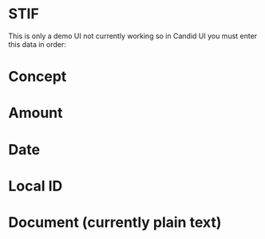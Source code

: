 # STIF

This is only a demo
UI not currently working so in Candid UI you must enter this data in order:
# Concept
# Amount 
# Date
# Local ID
# Document (currently plain text)
